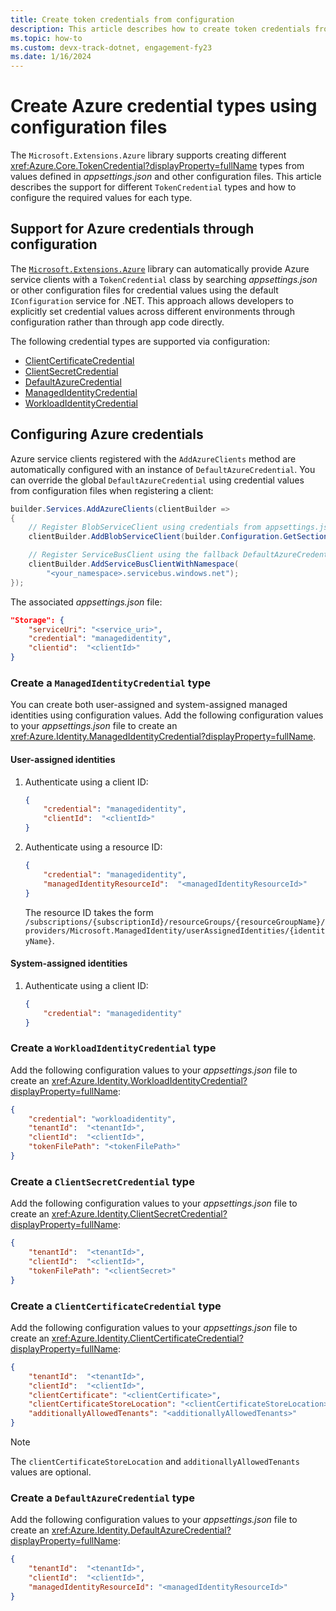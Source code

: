 ```yaml
---
title: Create token credentials from configuration
description: This article describes how to create token credentials from configuration files
ms.topic: how-to
ms.custom: devx-track-dotnet, engagement-fy23
ms.date: 1/16/2024
---
```


# Create Azure credential types using configuration files

The `Microsoft.Extensions.Azure` library supports creating different <xref:Azure.Core.TokenCredential?displayProperty=fullName> types from values defined in _appsettings.json_ and other configuration files. This article describes the support for different `TokenCredential` types and how to configure the required values for each type.

## Support for Azure credentials through configuration

The [`Microsoft.Extensions.Azure`](https://www.nuget.org/packages/Microsoft.Extensions.Azure) library can automatically provide Azure service clients with a `TokenCredential` class by searching _appsettings.json_ or other configuration files for credential values using the default `IConfiguration` service for .NET. This approach allows developers to explicitly set credential values across different environments through configuration rather than through app code directly.

The following credential types are supported via configuration:

* [ClientCertificateCredential](#create-a-clientcertificatecredential-type)
* [ClientSecretCredential](#create-a-clientsecretcredential-type)
* [DefaultAzureCredential](#create-a-defaultazurecredential-type)
* [ManagedIdentityCredential](#create-a-managedidentitycredential-type)
* [WorkloadIdentityCredential](#create-a-workloadidentitycredential-type)

## Configuring Azure credentials

Azure service clients registered with the `AddAzureClients` method are automatically configured with an instance of `DefaultAzureCredential`. You can override the global `DefaultAzureCredential` using  credential values from configuration files when registering a client:

```csharp
builder.Services.AddAzureClients(clientBuilder =>
{
    // Register BlobServiceClient using credentials from appsettings.json
    clientBuilder.AddBlobServiceClient(builder.Configuration.GetSection("Storage"));

    // Register ServiceBusClient using the fallback DefaultAzureCredential credentials
    clientBuilder.AddServiceBusClientWithNamespace(
        "<your_namespace>.servicebus.windows.net");
});
```

The associated _appsettings.json_ file:

```json
"Storage": {
    "serviceUri": "<service_uri>",
    "credential": "managedidentity",
    "clientid":  "<clientId>"
}
```

### Create a `ManagedIdentityCredential` type

You can create both user-assigned and system-assigned managed identities using configuration values. Add the following configuration values to your _appsettings.json_ file to create an <xref:Azure.Identity.ManagedIdentityCredential?displayProperty=fullName>.

#### User-assigned identities

1. Authenticate using a client ID:

    ```json
    {
        "credential": "managedidentity",
        "clientId":  "<clientId>"
    }
    ```

1. Authenticate using a resource ID:

    ```json
    {
        "credential": "managedidentity",
        "managedIdentityResourceId":  "<managedIdentityResourceId>"
    }
    ```

    The resource ID takes the form `/subscriptions/{subscriptionId}/resourceGroups/{resourceGroupName}/providers/Microsoft.ManagedIdentity/userAssignedIdentities/{identityName}`.

#### System-assigned identities

1. Authenticate using a client ID:

    ```json
    {
        "credential": "managedidentity"
    }
    ```

### Create a `WorkloadIdentityCredential` type

Add the following configuration values to your _appsettings.json_ file to create an <xref:Azure.Identity.WorkloadIdentityCredential?displayProperty=fullName>:

```json
{
    "credential": "workloadidentity",
    "tenantId":  "<tenantId>",
    "clientId":  "<clientId>",
    "tokenFilePath": "<tokenFilePath>"
}
```

### Create a `ClientSecretCredential` type

Add the following configuration values to your _appsettings.json_ file to create an <xref:Azure.Identity.ClientSecretCredential?displayProperty=fullName>:

```json
{
    "tenantId":  "<tenantId>",
    "clientId":  "<clientId>",
    "tokenFilePath": "<clientSecret>"
}
```

### Create a `ClientCertificateCredential` type

Add the following configuration values to your _appsettings.json_ file to create an <xref:Azure.Identity.ClientCertificateCredential?displayProperty=fullName>:

```json
{
    "tenantId":  "<tenantId>",
    "clientId":  "<clientId>",
    "clientCertificate": "<clientCertificate>",
    "clientCertificateStoreLocation": "<clientCertificateStoreLocation>",
    "additionallyAllowedTenants": "<additionallyAllowedTenants>"
}
```

> [!NOTE]
> The `clientCertificateStoreLocation` and `additionallyAllowedTenants` values are optional.

### Create a `DefaultAzureCredential` type

Add the following configuration values to your _appsettings.json_ file to create an <xref:Azure.Identity.DefaultAzureCredential?displayProperty=fullName>:

```json
{
    "tenantId":  "<tenantId>",
    "clientId":  "<clientId>",
    "managedIdentityResourceId": "<managedIdentityResourceId>"
}
```
